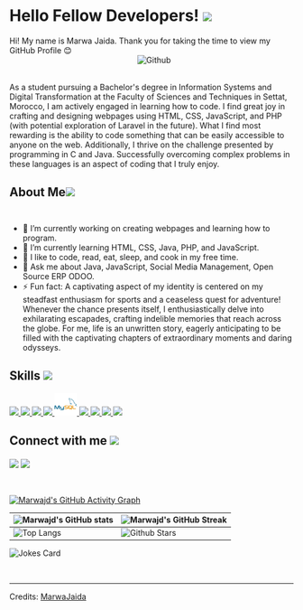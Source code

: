 <h1>Hello Fellow Developers! <img src="https://raw.githubusercontent.com/MartinHeinz/MartinHeinz/master/wave.gif" width="30px"></h1>
<p align="center">
</p>
<div size="20px"> Hi! My name is Marwa Jaida. Thank you for taking the time to view my GitHub Profile 😊
</div>

<img   width="55%" align="right" alt="Github" src="https://media.giphy.com/media/v1.Y2lkPTc5MGI3NjExa2UzaTBscGM4b25vMDlkYW91cThkcHdwODUwZmlzeTV6ZGg3Z3NibSZlcD12MV9pbnRlcm5hbF9naWZfYnlfaWQmY3Q9cw/RkX2zcpO79EAf82ESl/giphy.gif" />

<br />
<br />

As a student pursuing a Bachelor's degree in Information Systems and Digital Transformation at the Faculty of Sciences and Techniques in Settat, Morocco, I am actively engaged in learning how to code. I find great joy in crafting and designing webpages using HTML, CSS, JavaScript, and PHP (with potential exploration of Laravel in the future). What I find most rewarding is the ability to code something that can be easily accessible to anyone on the web. Additionally, I thrive on the challenge presented by programming in C and Java. Successfully overcoming complex problems in these languages is an aspect of coding that I truly enjoy.
<h2>About Me<img src="https://media0.giphy.com/media/KDDpcKigbfFpnejZs6/giphy.gif?cid=ecf05e47oy6f4zjs8g1qoiystc56cu7r9tb8a1fe76e05oty&rid=giphy.gif" width="100px"><br/><br/></h2>

- 🔭 I’m currently working on creating webpages and learning how to program.<br />
- 🌱 I’m currently learning HTML, CSS, Java, PHP, and JavaScript.<br />
- 🤔 I like to code, read, eat, sleep, and cook in my free time.<br />
- 💬 Ask me about Java, JavaScript, Social Media Management, Open Source ERP ODOO.<br />
- ⚡ Fun fact: A captivating aspect of my identity is centered on my steadfast enthusiasm for sports and a ceaseless quest for adventure! Whenever the chance presents itself, I enthusiastically delve into exhilarating escapades, crafting indelible memories that reach across the globe. For me, life is an unwritten story, eagerly anticipating to be filled with the captivating chapters of extraordinary moments and daring odysseys.<br />

<h2>Skills <img src="https://media2.giphy.com/media/QssGEmpkyEOhBCb7e1/giphy.gif?cid=ecf05e47a0n3gi1bfqntqmob8g9aid1oyj2wr3ds3mg700bl&rid=giphy.gif" width="32px"></h2>

<a href="https://github.com/Marwajd?tab=repositories&q=&type=&language=bootstrap&sort="> <img width="32px" src="https://raw.githubusercontent.com/rahulbanerjee26/githubAboutMeGenerator/main/icons/bootstrap.svg"> </a>
<a href="https://github.com/Marwajd?tab=repositories&q=&type=&language=laravel&sort="> <img width="32px" src="https://raw.githubusercontent.com/rahulbanerjee26/githubAboutMeGenerator/main/icons/laravel.svg"> </a>
<a href="https://github.com/Marwajd?tab=repositories&q=&type=&language=javascript&sort="> <img width="32px" src="https://raw.githubusercontent.com/rahulbanerjee26/githubAboutMeGenerator/main/icons/javascript.svg"> </a>
<a href="https://github.com/Marwajd?tab=repositories&q=&type=&language=c&sort="> <img width="32px" src="https://raw.githubusercontent.com/rahulbanerjee26/githubAboutMeGenerator/main/icons/c.svg"> </a>
<a href="https://www.mysql.com/" target="_blank" rel="noreferrer"> <img src="https://raw.githubusercontent.com/devicons/devicon/master/icons/mysql/mysql-original-wordmark.svg" alt="mysql" width="40" height="40"/> </a>
<a href="https://github.com/Marwajd?tab=repositories&q=&type=&language=css&sort="> <img width="32px" src="https://raw.githubusercontent.com/rahulbanerjee26/githubAboutMeGenerator/main/icons/css.svg"> </a>
<a href="https://github.com/Marwajd?tab=repositories&q=&type=&language=html&sort="> <img width="32px" src="https://raw.githubusercontent.com/rahulbanerjee26/githubAboutMeGenerator/main/icons/html.svg"> </a>
<a href="https://github.com/Marwajd?tab=repositories&q=&type=&language=php&sort="> <img width="32px" src="https://raw.githubusercontent.com/rahulbanerjee26/githubAboutMeGenerator/main/icons/php.svg"> </a>
<a href="https://github.com/Marwajd?tab=repositories&q=&type=&language=java&sort="> <img width="32px" src="https://raw.githubusercontent.com/rahulbanerjee26/githubAboutMeGenerator/main/icons/java.svg"> </a>

<h2>Connect with me <img src="https://raw.githubusercontent.com/ShahriarShafin/ShahriarShafin/main/Assets/handshake.gif" width="100px"></h2>
<a href='https://www.linkedin.com/in/marwa-jaida-832206292?utm_source=share&utm_campaign=share_via&utm_content=profile&utm_medium=android_app'> <img width='32px' align='center' src="https://raw.githubusercontent.com/rahulbanerjee26/githubAboutMeGenerator/main/icons/linked-in-alt.svg"/></a> 
<a href='https://www.github.com/Marwajd'> <img width='32px' align='center' src="https://raw.githubusercontent.com/rahulbanerjee26/githubAboutMeGenerator/main/icons/github.svg"/></a>
  
<br>
<br>
<br>

[![Marwajd's GitHub Activity Graph](https://activity-graph.herokuapp.com/graph?username=Marwajd&theme=tokyonight)](https://git.io/praveenscience)

| ![Marwajd's GitHub stats](https://github-readme-stats.vercel.app/api?username=Marwajd&show_icons=true&theme=tokyonight) | ![Marwajd's GitHub Streak](https://github-readme-streak-stats.herokuapp.com/?user=Marwajd&theme=tokyonight) |
| --- | --- |
| ![Top Langs](https://github-readme-stats.vercel.app/api/top-langs/?username=Marwajd&theme=tokyonight) | ![Github Stars](https://github-readme-stats.vercel.app/api?username=Marwajd&show_icons=true&locale=en&count_private=true&hide_rank=true&custom_title=My%20GitHub%20Stats&disable_animations=true&theme=tokyonight) |

![Jokes Card](https://readme-jokes.vercel.app/api?theme=tokyonight)

<br>

-----

Credits: [MarwaJaida](https://github.com/Marwajd)
